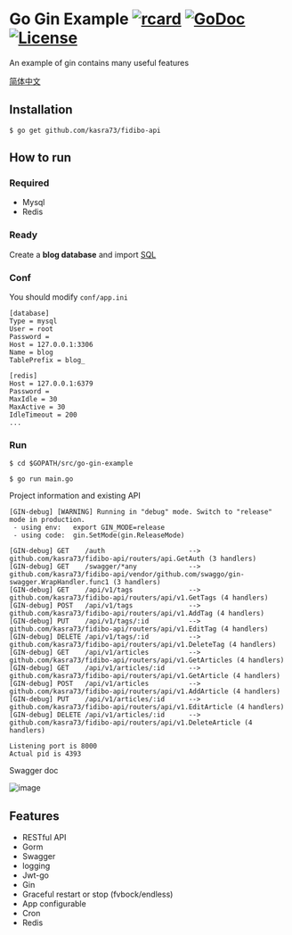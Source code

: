 # Go Gin Example [![rcard](https://goreportcard.com/badge/github.com/kasra73/fidibo-api)](https://goreportcard.com/report/github.com/kasra73/fidibo-api) [![GoDoc](http://img.shields.io/badge/go-documentation-blue.svg?style=flat-square)](https://godoc.org/github.com/kasra73/fidibo-api) [![License](http://img.shields.io/badge/license-mit-blue.svg?style=flat-square)](https://raw.githubusercontent.com/EDDYCJY/go-gin-example/master/LICENSE)

An example of gin contains many useful features

[简体中文](https://github.com/kasra73/fidibo-api/blob/master/README_ZH.md)

## Installation
```
$ go get github.com/kasra73/fidibo-api
```

## How to run

### Required

- Mysql
- Redis

### Ready

Create a **blog database** and import [SQL](https://github.com/kasra73/fidibo-api/blob/master/docs/sql/blog.sql)

### Conf

You should modify `conf/app.ini`

```
[database]
Type = mysql
User = root
Password =
Host = 127.0.0.1:3306
Name = blog
TablePrefix = blog_

[redis]
Host = 127.0.0.1:6379
Password =
MaxIdle = 30
MaxActive = 30
IdleTimeout = 200
...
```

### Run
```
$ cd $GOPATH/src/go-gin-example

$ go run main.go 
```

Project information and existing API

```
[GIN-debug] [WARNING] Running in "debug" mode. Switch to "release" mode in production.
 - using env:	export GIN_MODE=release
 - using code:	gin.SetMode(gin.ReleaseMode)

[GIN-debug] GET    /auth                     --> github.com/kasra73/fidibo-api/routers/api.GetAuth (3 handlers)
[GIN-debug] GET    /swagger/*any             --> github.com/kasra73/fidibo-api/vendor/github.com/swaggo/gin-swagger.WrapHandler.func1 (3 handlers)
[GIN-debug] GET    /api/v1/tags              --> github.com/kasra73/fidibo-api/routers/api/v1.GetTags (4 handlers)
[GIN-debug] POST   /api/v1/tags              --> github.com/kasra73/fidibo-api/routers/api/v1.AddTag (4 handlers)
[GIN-debug] PUT    /api/v1/tags/:id          --> github.com/kasra73/fidibo-api/routers/api/v1.EditTag (4 handlers)
[GIN-debug] DELETE /api/v1/tags/:id          --> github.com/kasra73/fidibo-api/routers/api/v1.DeleteTag (4 handlers)
[GIN-debug] GET    /api/v1/articles          --> github.com/kasra73/fidibo-api/routers/api/v1.GetArticles (4 handlers)
[GIN-debug] GET    /api/v1/articles/:id      --> github.com/kasra73/fidibo-api/routers/api/v1.GetArticle (4 handlers)
[GIN-debug] POST   /api/v1/articles          --> github.com/kasra73/fidibo-api/routers/api/v1.AddArticle (4 handlers)
[GIN-debug] PUT    /api/v1/articles/:id      --> github.com/kasra73/fidibo-api/routers/api/v1.EditArticle (4 handlers)
[GIN-debug] DELETE /api/v1/articles/:id      --> github.com/kasra73/fidibo-api/routers/api/v1.DeleteArticle (4 handlers)

Listening port is 8000
Actual pid is 4393
```
Swagger doc

![image](https://i.imgur.com/bVRLTP4.jpg)

## Features

- RESTful API
- Gorm
- Swagger
- logging
- Jwt-go
- Gin
- Graceful restart or stop (fvbock/endless)
- App configurable
- Cron
- Redis